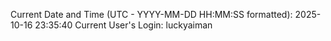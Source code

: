 Current Date and Time (UTC - YYYY-MM-DD HH:MM:SS formatted): 2025-10-16 23:35:40
Current User's Login: luckyaiman
